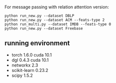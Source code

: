 For message passing with relation attention version:

```
python run_new.py --dataset DBLP
python run_new.py --dataset ACM --feats-type 2
python run_multi.py --dataset IMDB --feats-type 0
python run_new.py --dataset Freebase
```

## running environment

* torch 1.6.0 cuda 10.1
* dgl 0.4.3 cuda 10.1
* networkx 2.3
* scikit-learn 0.23.2
* scipy 1.5.2
